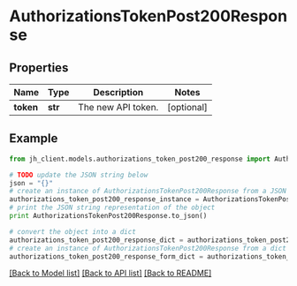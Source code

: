 # AuthorizationsTokenPost200Response


## Properties

Name | Type | Description | Notes
------------ | ------------- | ------------- | -------------
**token** | **str** | The new API token. | [optional] 

## Example

```python
from jh_client.models.authorizations_token_post200_response import AuthorizationsTokenPost200Response

# TODO update the JSON string below
json = "{}"
# create an instance of AuthorizationsTokenPost200Response from a JSON string
authorizations_token_post200_response_instance = AuthorizationsTokenPost200Response.from_json(json)
# print the JSON string representation of the object
print AuthorizationsTokenPost200Response.to_json()

# convert the object into a dict
authorizations_token_post200_response_dict = authorizations_token_post200_response_instance.to_dict()
# create an instance of AuthorizationsTokenPost200Response from a dict
authorizations_token_post200_response_form_dict = authorizations_token_post200_response.from_dict(authorizations_token_post200_response_dict)
```
[[Back to Model list]](../README.md#documentation-for-models) [[Back to API list]](../README.md#documentation-for-api-endpoints) [[Back to README]](../README.md)


